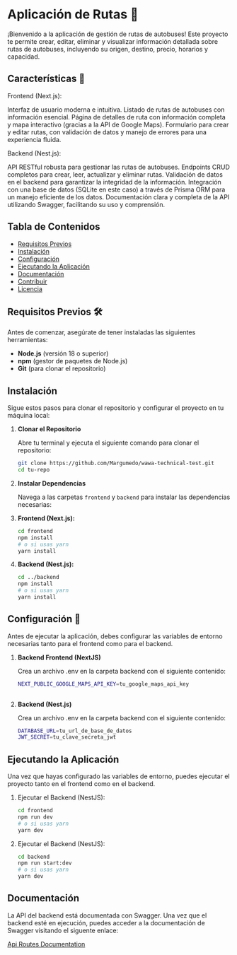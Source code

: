 # Aplicación de Rutas 🚌

¡Bienvenido a la aplicación de gestión de rutas de autobuses! Este proyecto te permite crear, editar, eliminar y visualizar información detallada sobre rutas de autobuses, incluyendo su origen, destino, precio, horarios y capacidad.

## Características 🚀
Frontend (Next.js):

Interfaz de usuario moderna e intuitiva.
Listado de rutas de autobuses con información esencial.
Página de detalles de ruta con información completa y mapa interactivo (gracias a la API de Google Maps).
Formulario para crear y editar rutas, con validación de datos y manejo de errores para una experiencia fluida.

Backend (Nest.js):

API RESTful robusta para gestionar las rutas de autobuses.
Endpoints CRUD completos para crear, leer, actualizar y eliminar rutas.
Validación de datos en el backend para garantizar la integridad de la información.
Integración con una base de datos (SQLite en este caso) a través de Prisma ORM para un manejo eficiente de los datos.
Documentación clara y completa de la API utilizando Swagger, facilitando su uso y comprensión.

## Tabla de Contenidos

- [Requisitos Previos](#requisitos-previos)
- [Instalación](#instalación)
- [Configuración](#configuración)
- [Ejecutando la Aplicación](#ejecutando-la-aplicación)
- [Documentación](#documentación)
- [Contribuir](#contribuir)
- [Licencia](#licencia)

## Requisitos Previos 🛠️

Antes de comenzar, asegúrate de tener instaladas las siguientes herramientas:

- **Node.js** (versión 18 o superior)
- **npm**  (gestor de paquetes de Node.js)
- **Git** (para clonar el repositorio)

## Instalación

Sigue estos pasos para clonar el repositorio y configurar el proyecto en tu máquina local:

1. **Clonar el Repositorio**

   Abre tu terminal y ejecuta el siguiente comando para clonar el repositorio:

   ```bash
   git clone https://github.com/Margumedo/wawa-technical-test.git
   cd tu-repo

2. **Instalar Dependencias**

    Navega a las carpetas `frontend` y `backend` para instalar las dependencias necesarias:

3. **Frontend (Next.js):**

    ```bash
    cd frontend
    npm install
    # o si usas yarn
    yarn install
    ```

4. **Backend (Nest.js):**

    ```bash
    cd ../backend
    npm install
    # o si usas yarn
    yarn install
    ```

## Configuración 🔧

Antes de ejecutar la aplicación, debes configurar las variables de entorno necesarias tanto para el frontend como para el backend.

1. **Backend Frontend (NextJS)**

   Crea un archivo .env en la carpeta backend con el siguiente contenido:

   ```bash
   NEXT_PUBLIC_GOOGLE_MAPS_API_KEY=tu_google_maps_api_key
    

2. **Backend (Nest.js)**

    Crea un archivo .env en la carpeta backend con el siguiente contenido:

    ```bash
    DATABASE_URL=tu_url_de_base_de_datos
    JWT_SECRET=tu_clave_secreta_jwt
    ```

## Ejecutando la Aplicación

Una vez que hayas configurado las variables de entorno, puedes ejecutar el proyecto tanto en el frontend como en el backend.
1. Ejecutar el Backend (NestJS):

    ```bash
    cd frontend
    npm run dev
    # o si usas yarn
    yarn dev
    ```

2. Ejecutar el Backend (NestJS):

    ```bash
    cd backend
    npm run start:dev
    # o si usas yarn
    yarn dev
    ```

## Documentación

La API del backend está documentada con Swagger. Una vez que el backend esté en ejecución, puedes acceder a la documentación de Swagger visitando el siguente enlace:

[Api Routes Documentation](http://localhost:4000/api)
